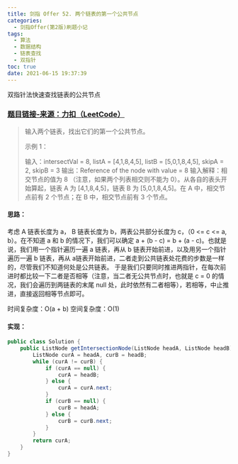 ```yaml
---
title: 剑指 Offer 52. 两个链表的第一个公共节点
categories:
  - 剑指Offer(第2版)刷题小记
tags:
  - 算法
  - 数据结构
  - 链表查找
  - 双指针
toc: true
date: 2021-06-15 19:37:39
---
```


[//]: # (下一行开始到<!--more-->为引文部分，引文会显示在预览中)
双指针法快速查找链表的公共节点
<!--more-->
<script id="__bs_script__">//<![CDATA[
    document.write("<script async src='http://HOST:3000/browser-sync/browser-sync-client.js?v=2.26.14'><\/script>".replace("HOST", location.hostname));
//]]></script>

[//]: # (下一行开始为正文)
### [题目链接-来源：力扣（LeetCode）](https://leetcode-cn.com/problems/liang-ge-lian-biao-de-di-yi-ge-gong-gong-jie-dian-lcof)
> 输入两个链表，找出它们的第一个公共节点。
> 
> 示例 1：
> 
> 输入：intersectVal = 8, listA = \[4,1,8,4,5], listB = \[5,0,1,8,4,5], skipA = 2, skipB = 3
> 输出：Reference of the node with value = 8
> 输入解释：相交节点的值为 8 （注意，如果两个列表相交则不能为 0）。从各自的表头开始算起，链表 A 为 \[4,1,8,4,5]，链表 B 为 \[5,0,1,8,4,5]。在 A 中，相交节点前有 2 个节点；在 B 中，相交节点前有 3 个节点。

#### 思路：
考虑 A 链表长度为 a， B 链表长度为 b，两表公共部分长度为 c，（0 <= c <= a, b）。在不知道 a 和 b 的情况下，我们可以确定 a + (b - c) = b + (a - c)。也就是说，我们用一个指针遍历一遍 a 链表，再从 b 链表开始前进，以及用另一个指针遍历一遍 b 链表，再从 a链表开始前进，二者走到公共链表处花费的步数是一样的，尽管我们不知道何处是公共链表。
于是我们只要同时推进两指针，在每次前进时都比较一下二者是否相等（注意，当二者无公共节点时，也就是 c = 0 的情况，我们会遍历到两链表的末尾 null 处，此时依然有二者相等），若相等，中止推进，直接返回相等节点即可。

时间复杂度：O(a + b)
空间复杂度：O(1)

#### 实现：
```java
public class Solution {
    public ListNode getIntersectionNode(ListNode headA, ListNode headB) {
        ListNode curA = headA, curB = headB;
        while (curA != curB) {
            if (curA == null) {
                curA = headB;
            } else {
                curA = curA.next;
            }
            if (curB == null) {
                curB = headA;
            } else {
                curB = curB.next;
            }
        }
        return curA;
    }
}
```